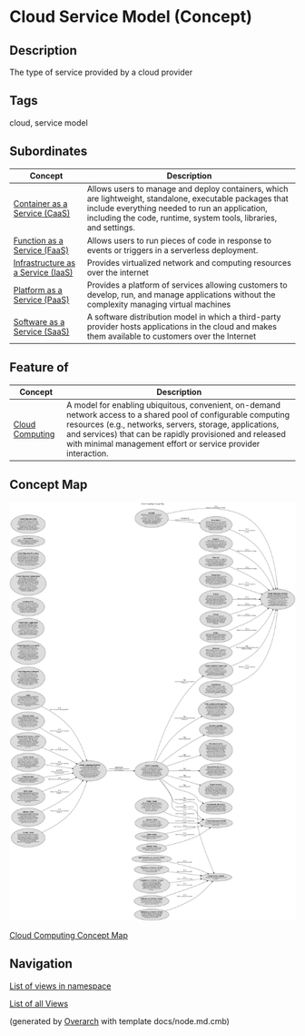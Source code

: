 
# Cloud Service Model (Concept)
## Description
The type of service provided by a cloud provider


## Tags
cloud, service model
## Subordinates
| Concept | Description |
|---|---|
| [Container as a Service (CaaS)](../../software-development/cloud/caas.md)| Allows users to manage and deploy containers, which are lightweight, standalone, executable packages that include everything needed to run an application, including the code, runtime, system tools, libraries, and settings. |
| [Function as a Service (FaaS)](../../software-development/cloud/faas.md)| Allows users to run pieces of code in response to events or triggers in a serverless deployment. |
| [Infrastructure as a Service (IaaS)](../../software-development/cloud/iaas.md)| Provides virtualized network and computing resources over the internet |
| [Platform as a Service (PaaS)](../../software-development/cloud/paas.md)| Provides a platform of services allowing customers to develop, run, and manage applications without the complexity managing virtual machines |
| [Software as a Service (SaaS)](../../software-development/cloud/saas.md)| A software distribution model in which a third-party provider hosts applications in the cloud and makes them available to customers over the Internet |
## Feature of
| Concept | Description |
|---|---|
| [Cloud Computing](../../software-development/cloud/cloud-computing.md)| A model for enabling ubiquitous, convenient, on-demand network access to a shared pool of configurable computing resources (e.g., networks, servers, storage, applications, and services) that can be rapidly provisioned and released with minimal management effort or service provider interaction. |

## Concept Map
![Cloud Computing Concept Map](../../software-development/cloud/concept-view.png)

[Cloud Computing Concept Map](../../software-development/cloud/concept-view.md)


## Navigation
[List of views in namespace](./views-in-namespace.md)

[List of all Views](../../views.md)


(generated by [Overarch](https://github.com/soulspace-org/overarch) with template docs/node.md.cmb)
